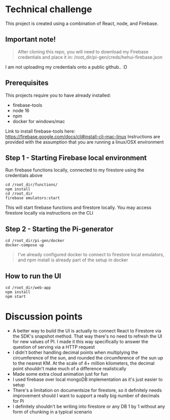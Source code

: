 # Technical challenge

This project is created using a combination of React, node, and Firebase.

## Important note!

> After cloning this repo, you will need to download my Firebase credentials and place it in:
> /root_dir/pi-gen/creds/hehui-firebase.json

I am not uploading my credentials onto a public github.. :D

## Prerequisites
This projects require you to have already installed:
- firebase-tools
- node 16
- npm
- docker for windows/mac

Link to install firebase-tools here: https://firebase.google.com/docs/cli#install-cli-mac-linux
Instructions are provided with the assumption that you are running a linux/OSX environment


## Step 1 - Starting Firebase local environment
Run firebase functions locally, connected to my firestore using the credentials above
~~~
cd /root_dir/functions/
npm install
cd /root_dir
firebase emulators:start
~~~
This will start firebase functions and firestore locally. You may access firestore locally via instructions on the CLI


## Step 2 - Starting the Pi-generator
~~~
cd /root_dir/pi-gen/docker
docker-compose up 
~~~
> I've already configured docker to connect to firestore local emulators, and npm install is already part of the setup in docker


## How to run the UI
~~~
cd /root_dir/web-app
npm install
npm start
~~~


# Discussion points
- A better way to build the UI is actually to connect React to Firestore via the SDK's snapshot method. That way there's no need to refresh the UI for new values of PI. I made it this way specifically to answer the question of serving via a HTTP request
- I didn't bother handling decimal points when multiplying the circumference of the sun, and rounded the circumference of the sun up to the nearest KM. At the scale of 4+ million kilometers, the decimal point shouldn't make much of a difference realistically
- Made some extra cloud animation just for fun
- I used firebase over local mongoDB implementation as it's just easier to setup
- There's a limitation on documentsize for firestore, so it definitely needs improvement should I want to support a really big number of decimals for Pi
- I definitely shouldn't be writing into firestore or any DB 1 by 1 without any form of chunking in a typical scenario
